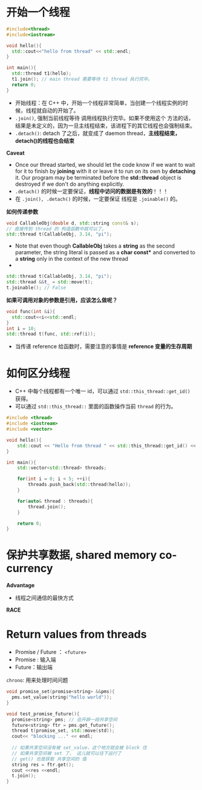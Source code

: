 # 开始一个线程

```c++
#include<thread>
#include<iostream>

void hello(){
  std::cout<<"hello from thread" << std::endl;
}

int main(){
  std::thread t1(hello);
  t1.join(); // main thread 需要等待 t1 thread 执行完毕。
  return 0;
}
```

* 开始线程：在 C++ 中，开始一个线程非常简单，当创建一个线程实例的时候，线程就自动的开始了。
* `.join()`, 强制当前线程等待 调用线程执行完毕。如果不使用这个 方法的话，结果是未定义的，因为一旦主线程结束，该进程下的其它线程也会强制结束。
* `.detach()`: detach 了之后，就变成了 daemon thread，**主线程结束，detach()的线程也会结束**



**Caveat**

* Once our thread started, we should let the code know if we want to wait for it to finish by **joining** with it or leave it to run on its own by **detaching** it. Our program may be terminated before the **std::thread** object is destroyed if we don't do anything explicitly.
* `.detach()` 的时候一定要保证，**线程中访问的数据是有效的**！！！
* 在 `.join(), .detach()` 的时候，一定要保证 线程是 `.joinable()` 的。



**如何传递参数**

```c++
void CallableObj(double d, std::string const& s);
// 直接传到 thread 的 构造函数中就可以了。
std::thread t(CallableObj, 3.14, "pi");
```

* Note that even though **CallableObj** takes a **string** as the second parameter, the string literal is passed as a **char const\*** and converted to a **string** only in the context of the new thread
* ​

```c++
std::thread t(CallableObj, 3.14, "pi");
std::thread &&t_ = std::move(t);
t.joinable(); // False
```

**如果可调用对象的参数是引用，应该怎么做呢？**

```c++
void func(int &i){
  std::cout<<i<<std::endl;
}
int i = 10;
std::thread t(func, std::ref(i));
```

* 当传递 reference 给函数时，需要注意的事情是 **reference 变量的生存周期**



# 如何区分线程

* C++ 中每个线程都有一个唯一 id，可以通过 `std::this_thread::get_id()` 获得。
* 可以通过 `std::this_thread::` 里面的函数操作当前 `thread` 的行为。

```c++
#include <thread>
#include <iostream>
#include <vector>

void hello(){
    std::cout << "Hello from thread " << std::this_thread::get_id() << std::endl;
}

int main(){
    std::vector<std::thread> threads;

    for(int i = 0; i < 5; ++i){
        threads.push_back(std::thread(hello));
    }

    for(auto& thread : threads){
        thread.join();
    }

    return 0;
}
```



# 保护共享数据, shared memory co-currency

**Advantage**

* 线程之间通信的最快方式



**RACE**





# Return values from threads

* Promise / Future  ： `<future>`
* Promise : 输入端
* Future：输出端



`chrono`: 用来处理时间问题

```c++
void promise_set(promise<string> &&pms){
  pms.set_value(string("hello world"));
}

void test_promise_future(){
  promise<string> pms; // 会开辟一段共享空间
  future<string> ftr = pms.get_future();
  thread t(promise_set, std::move(std));
  cout<< "blocking ..." << endl;
  
  // 如果共享空间没有被 set_value，这个地方就会被 block 住
  // 如果共享空间被 set 了， 这儿就可以往下运行了
  // get() 也是获取 共享空间的 值
  string res = ftr.get();
  cout <<res <<endl;
  t.join();
}
```





